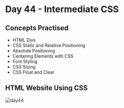 # Day 44 - Intermediate CSS
## Concepts Practised
- HTML Divs
- CSS Static and Relative Positioning
- Absolute Positioning
- Centering Elements with CSS
- Font Styling
- CSS Sizing
- CSS Float and Clear
## HTML Website Using CSS
![day44](https://user-images.githubusercontent.com/98851253/157986169-f05d464e-7028-4e8c-bc17-24df1dee6911.gif)

